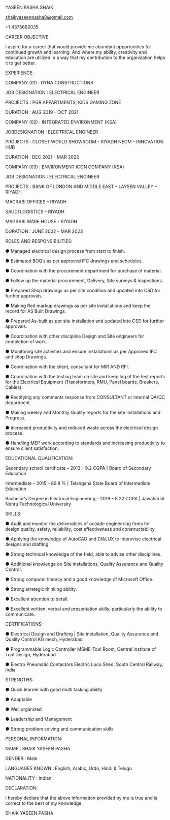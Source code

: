 
YASEEN  PASHA SHAIK

shaikyaseenpasha8@gmail.com

+1 4375662035

CAREER OBJECTIVE:

I aspire for a career that would provide me abundant opportunities for continued growth and learning. And where my ability, creativity and education are utilized in a way that my contribution to the organization helps it to get better.

EXPERIENCE:

COMPANY (01)	 : DYNA CONSTRUCTIONS

JOB DESIGNATION	 : ELECTRICAL ENGINEER

PROJECTS                      : PGR APPARTMENTS, KIDS GAMING ZONE
     
DURATION	: AUG 2019 – OCT 2021

COMPANY (02)	: INTEGRATED ENVIRONMENT (KSA)

JOBDESIGNATION	: ELECTRICAL ENGINEER

PROJECTS                    	: CLOSET WORLD SHOWROOM - RIYADH
	  NEOM - INNOVATION HUB
   
DURATION	: DEC 2021 - MAR 2022

COMPANY (03)	: ENVIRONMENT ICON COMPANY (KSA)

JOB DESIGNATION	: ELECTRICAL ENGINEER

PROJECTS                      : BANK OF LONDON AND MIDDLE EAST – LAYSEN VALLEY – RIYADH

MAGRABI OFFICES – RIYADH
    
SAUDI LOGISTICS – RIYADH
     
MAGRABI WARE HOUSE - RIYADH	
    
DURATION	: JUNE 2022 – MAR 2023



ROLES AND RESPONSIBILITIES:

●	Managed electrical design process from start to finish.

●	Estimated BOQ’s as per approved IFC drawings and schedules.

●	Coordination with the procurement department for purchase of material.

●	Follow up the material procurement, Delivery, Site surveys & inspections.

●	Prepared Shop drawings as per site condition and updated into CSD for further approvals.

●	Making Red markup drawings as per site installations and keep the record for AS Built Drawings.

●	Prepared As-built as per site installation and updated into CSD for further approvals.

●	Coordination with other discipline Design and Site engineers for completion of work.

●		Monitoring site activities and ensure installations as per Approved IFC and shop Drawings.

●	Coordination with the client, consultant for MIR AND RFI.

●	Coordination with the testing team on site and keep log of the test reports for the Electrical Equipment (Transformers, RMU, Panel boards, Breakers, Cables).

●	Rectifying any comments response from CONSULTANT or internal QA/QC department.

●	Making weekly and Monthly Quality reports for the site installations and Progress.

●	Increased productivity and reduced waste across the electrical design process.

●	Handling MEP work according to standards and increasing productivity to ensure client satisfaction.


EDUCATIONAL QUALIFICATION:

Secondary school certificate – 2013 – 9.2 CGPA			       |    Board of Secondary Education	

Intermediate – 2015 – 89.8 %	                                                            |    Telangana State Board of 				                      Intermediate Education                      

Bachelor’s Degree in Electrical Engineering – 2019 – 8.22 CGPA      |    Jawaharlal Nehru Technological University 
 

SKILLS:

●	Audit and monitor the deliverables of outside engineering firms for design quality, safety, reliability, cost effectiveness and constructability. 

●	Applying the knowledge of AutoCAD and DIALUX to improvise electrical designs and drafting.

●	Strong technical knowledge of the field, able to advise other disciplines.

●	Additional knowledge on Site installations, Quality Assurance and Quality Control.

●	Strong computer literacy and a good knowledge of Microsoft Office.

●	Strong strategic thinking ability.

●	Excellent attention to detail.

●	Excellent written, verbal and presentation skills, particularly the ability to communicate.


CERTIFICATIONS:

●	Electrical Design and Drafting | Site installation, Quality Assurance and Quality Control KG mech, Hyderabad

●	Programmable Logic Controller
MSME-Tool Room, Central Institute of Tool Design, Hyderabad

●	Electro Pneumatic Contactors
Electric Loco Shed, South Central Railway, India




STRENGTHS:


●	Quick learner with good multi tasking ability

●	Adaptable

●	Well organized

●	Leadership and Management

●	Strong problem solving and communication skills


PERSONAL INFORMATION:


NAME	:    SHAIK YASEEN PASHA

GENDER	:	Male

LANGUAGES KNOWN	:	English, Arabic, Urdu, Hindi & Telugu
 
NATIONALITY	:	Indian


DECLARATION:

I hereby declare that the above information provided by me is true and is correct to the best of my knowledge.

SHAIK YASEEN PASHA

<!---
YASEEN-01/YASEEN-01 is a ✨ special ✨ repository because its `README.md` (this file) appears on your GitHub profile.
You can click the Preview link to take a look at your changes.
--->
